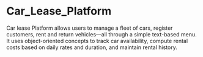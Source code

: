 # Car_Lease_Platform
Car lease Platform allows users to manage a fleet of cars, register customers, rent and return vehicles—all through a simple text-based menu. It uses object-oriented concepts to track car availability, compute rental costs based on daily rates and duration, and maintain rental history.
